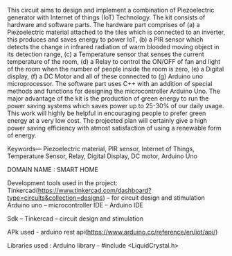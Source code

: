 This circuit aims to design and implement a combination of Piezoelectric generator with Internet of things (IoT) Technology. The kit consists of hardware and software parts. The hardware part comprises of (a) a Piezoelectric material attached to the tiles which is connected to an inverter, this produces and saves energy to power IoT, (b) a PIR sensor which detects the change in infrared radiation of warm blooded moving object in its detection range, (c) a Temperature sensor that senses the current temperature of the room, (d) a Relay to control the ON/OFF of fan and light of the room when the number of people inside the room is zero, (e) a Digital display, (f) a DC Motor and all of these connected to (g) Arduino uno microprocessor. The software part uses C++ with an addition of special methods and functions for designing the microcontroller Arduino Uno. The major advantage of the kit is the production of green energy to run the power saving systems which saves power up to 25-30% of our daily usage. This work will highly be helpful in encouraging people to prefer green energy at a very low cost. The projected plan will certainly give a high power saving efficiency with atmost satisfaction of using a renewable form of energy.

Keywords— Piezoelectric material, PIR sensor, Internet of Things, Temperature Sensor, Relay, Digital Display, DC motor, Arduino Uno

DOMAIN NAME : SMART HOME


Development tools used in the project: Tinkercad(https://www.tinkercad.com/dashboard?type=circuits&collection=designs) – for circuit design and stimulation Arduino uno – microcontroller IDE – Arduino IDE

Sdk – Tinkercad – circuit design and stimulation

APk used - arduino rest api(https://www.arduino.cc/reference/en/iot/api/)

Libraries used : Arduino library - #include <LiquidCrystal.h>
